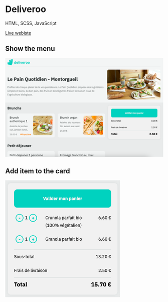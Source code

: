 # Deliveroo

HTML, SCSS, JavaScript

<a href="https://deliveroo-marinepo.netlify.app/">Live webiste</a>

## Show the menu

<img src="./src/assets/show-menu.png"/>

## Add item to the card

<img src="./src/assets/add-item.png"/>
